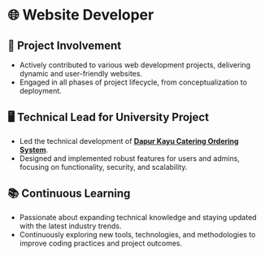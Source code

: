 # 🌐 Website Developer  

## 🚀 Project Involvement  
- Actively contributed to various web development projects, delivering dynamic and user-friendly websites.  
- Engaged in all phases of project lifecycle, from conceptualization to deployment.  

## 🖥️ Technical Lead for University Project  
- Led the technical development of [**Dapur Kayu Catering Ordering System**](#).  
- Designed and implemented robust features for users and admins, focusing on functionality, security, and scalability.  

## 📚 Continuous Learning  
- Passionate about expanding technical knowledge and staying updated with the latest industry trends.  
- Continuously exploring new tools, technologies, and methodologies to improve coding practices and project outcomes.  

